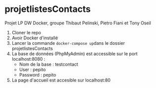 # projetlistesContacts
Projet LP DW Docker, groupe Thibaut Pelinski, Pietro Fiani et Tony Oseil

1. Cloner le repo
2. Avoir Docker d'installé
3. Lancer la commande `docker-compose up`dans le dossier projetlistesContacts
4. La base de données (PhpMyAdmin) est accessible sur le port localhost:8080 : 
    - Nom de la base : testcontact
    - User : pepito
    - Password : pepito
5. La page d'accueil est accesible sur localhost:80
